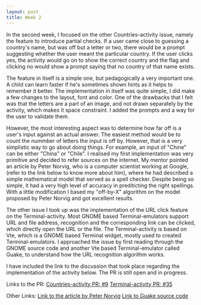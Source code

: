 ```yaml
---
layout: post
title: Week 2
---
```


In the second week, I focused on the other Countries-activity issue, namely the feature to introduce partial checks. If a user came close to guessing a country's
name, but was off but a letter or two, there would be a prompt suggesting whether the user meant the particular country.
If the user clicks yes, the activity would go on to show the correct country and the flag and clicking no would show a prompt saying that no country of that name exists.

The feature in itself is a simple one, but pedagogically a very important one. A child can learn faster if he's sometimes shown hints as it helps to remember it better.
The implementation in itself was quite simple, I did make a few changes to the layout, font and color. One of the drawbacks that I felt was that the letters are a part of an image,
and not drawn separately by the activity, which makes it space constraint. I added the prompts and a way for the user to validate them.

However, the most interesting aspect was to determine how far off is a user's input against an actual answer. The easiest method would be to count the nummber of letters the input is off by.
However, that is a very simplistic way to go about doing things. For example, an input of "Chine" can be either "China" or "Chile". I realised my first implementation was very primitive and decided to refer sources on the internet.
My mentor pointed an article by Peter Norvig, who is a computer scientist working at Google, (refer to the link below to know more about him), where he had described a simple mathematical model that served as a spell checker.
Despite being so simple, it had a very high level of accuracy in prediticting the right spellings. With a little modification I based my "off-by-X" algorithm on the model proposed by Peter Norvig and got excellent results.

The other issue I took up was the implementation of the URL click feature on the Terminal-activity. Most GNOME based Terminal-emulators support URL and file address, recognition and the corresponding
link can be clicked, which directly open the URL or the file. The Terminal-activity is based on Vte, which is a GNOME based Terminal widget, mostly used to created Terminal-emulators. I approached the issue by first reading through the GNOME source code and 
another Vte based Terminal-emulator called Guake, to understand how the URL recognition algorithm works.

I have included the link to the discussion that took place regarding the implementation of the activity below. The PR is still open and in progress.

Links to the PR:
[Countries-activity PR: #9](https://github.com/sugarlabs/countries-activity/pull/9)
[Terminal-activity PR: #35](https://github.com/sugarlabs/terminal-activity/pull/35)

Other Links:
[Link to the article by Peter Norvig](https://norvig.com/spell-correct.html)
[Link to Guake source code](https://github.com/Guake/guake)
